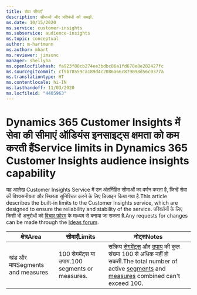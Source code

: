 ```yaml
---
title: सेवा सीमाएँ
description: सीमाओं और प्रतिबंधों को समझें.
ms.date: 10/15/2020
ms.service: customer-insights
ms.subservice: audience-insights
ms.topic: conceptual
author: m-hartmann
ms.author: mhart
ms.reviewer: jimsonc
manager: shellyha
ms.openlocfilehash: fa923f88cb274ee3bdbc86a1fd678e8e282427fc
ms.sourcegitcommit: cf9b78559ca189d4c2086a66c879098d56c0377a
ms.translationtype: HT
ms.contentlocale: hi-IN
ms.lasthandoff: 11/03/2020
ms.locfileid: "4405963"
---
```

# <a name="service-limits-in-dynamics-365-customer-insights-audience-insights-capability"></a><span data-ttu-id="c9e1b-103">Dynamics 365 Customer Insights में सेवा की सीमाएं ऑडियंस इनसाइट्स क्षमता को कम करती हैं</span><span class="sxs-lookup"><span data-stu-id="c9e1b-103">Service limits in Dynamics 365 Customer Insights audience insights capability</span></span>

<span data-ttu-id="c9e1b-104">यह आलेख Customer Insights Service में उन अंतर्निहित सीमाओं का वर्णन करता है, जिन्हें सेवा की विश्वसनीयता और स्थिरता सुनिश्चित करने के लिए डिज़ाइन किया गया है.</span><span class="sxs-lookup"><span data-stu-id="c9e1b-104">This article describes the built-in limits to the Customer Insights service, which are designed to ensure the reliability and stability of the service.</span></span> <span data-ttu-id="c9e1b-105">परिवर्तनों के लिए किसी भी अनुरोधों को [विचार फ़ोरम](https://go.microsoft.com/fwlink/?linkid=2074172) के माध्यम से बनाया जा सकता है.</span><span class="sxs-lookup"><span data-stu-id="c9e1b-105">Any requests for changes can be made through the [Ideas forum](https://go.microsoft.com/fwlink/?linkid=2074172).</span></span> 
 
| <span data-ttu-id="c9e1b-106">क्षेत्र</span><span class="sxs-lookup"><span data-stu-id="c9e1b-106">Area</span></span>  | <span data-ttu-id="c9e1b-107">सीमाएँ</span><span class="sxs-lookup"><span data-stu-id="c9e1b-107">Limits</span></span>  | <span data-ttu-id="c9e1b-108">नोट्स</span><span class="sxs-lookup"><span data-stu-id="c9e1b-108">Notes</span></span> |
|-------------|---------------------------------------------------------------------|---------------------------------------------------------------------|
| <span data-ttu-id="c9e1b-109">खंड और माप</span><span class="sxs-lookup"><span data-stu-id="c9e1b-109">Segments and measures</span></span> | <span data-ttu-id="c9e1b-110">100 सेगमेंट्स या उपाय.</span><span class="sxs-lookup"><span data-stu-id="c9e1b-110">100 segments or measures.</span></span> | <span data-ttu-id="c9e1b-111">सक्रिय [सेगमेंट्स](segments.md) और [उपाय](measures.md) की कुल संख्या 100 से अधिक नहीं हो सकती.</span><span class="sxs-lookup"><span data-stu-id="c9e1b-111">The total number of active [segments](segments.md) and [measures](measures.md) combined can't exceed 100.</span></span>  |
